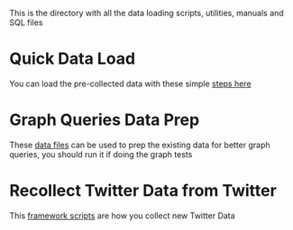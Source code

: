 This is the directory with all the data loading scripts, utilities, manuals and SQL files

# Quick Data Load 
You can load the pre-collected data with these simple [steps here](https://github.com/greenplum-db/gp-magic-query/blob/master/load-data-framework/load_sample_data.md)

# Graph Queries Data Prep
These [data files](https://github.com/greenplum-db/gp-magic-query/blob/master/load-data-framework/updates_for_graph.sql) can be used to prep the existing data for better graph queries, you should run it if doing the graph tests

# Recollect Twitter Data from Twitter
This [framework scripts](https://github.com/greenplum-db/gp-magic-query/blob/master/load-data-framework/collect_from_source.md) are how you collect new Twitter Data
